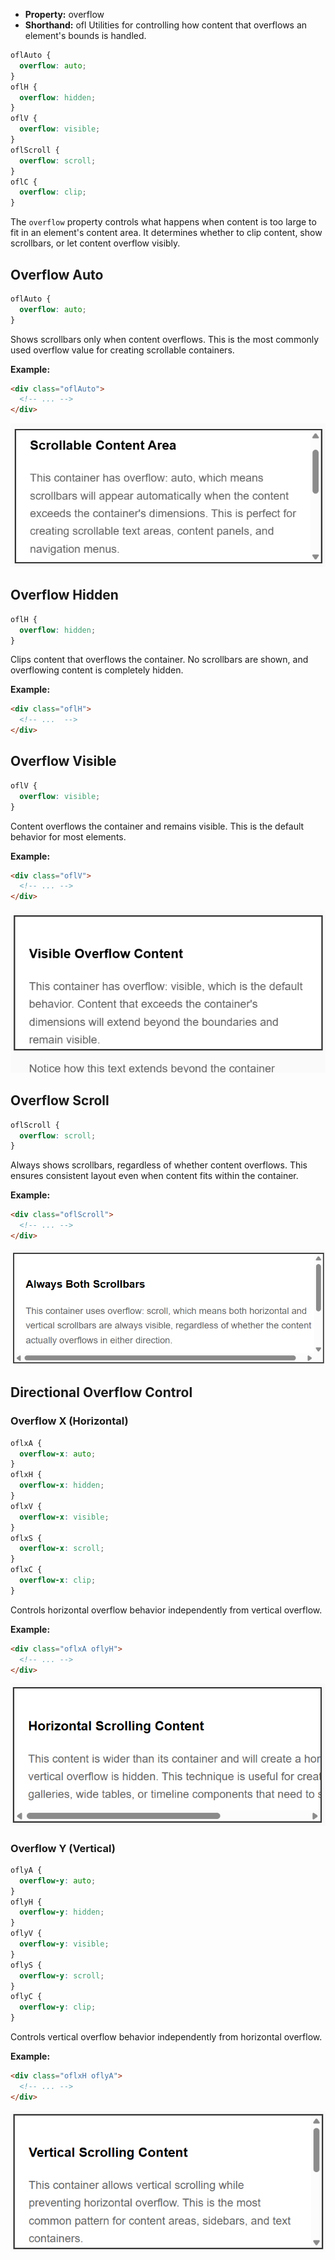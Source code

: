 - **Property:** overflow
- **Shorthand:** ofl
  Utilities for controlling how content that overflows an element's bounds is handled.

```css
oflAuto {
  overflow: auto;
}
oflH {
  overflow: hidden;
}
oflV {
  overflow: visible;
}
oflScroll {
  overflow: scroll;
}
oflC {
  overflow: clip;
}
```

The `overflow` property controls what happens when content is too large to fit in an element's content area. It determines whether to clip content, show scrollbars, or let content overflow visibly.

## Overflow Auto

```css
oflAuto {
  overflow: auto;
}
```

Shows scrollbars only when content overflows. This is the most commonly used overflow value for creating scrollable containers.

**Example:**

```html
<div class="oflAuto">
  <!-- ... -->
</div>
```

![Overflow auto example](./img/overflow/auto.png)

## Overflow Hidden

```css
oflH {
  overflow: hidden;
}
```

Clips content that overflows the container. No scrollbars are shown, and overflowing content is completely hidden.

**Example:**

```html
<div class="oflH">
  <!-- ...  -->
</div>
```

## Overflow Visible

```css
oflV {
  overflow: visible;
}
```

Content overflows the container and remains visible. This is the default behavior for most elements.

**Example:**

```html
<div class="oflV">
  <!-- ... -->
</div>
```

![Overflow visible example](./img/overflow/visible.png)

## Overflow Scroll

```css
oflScroll {
  overflow: scroll;
}
```

Always shows scrollbars, regardless of whether content overflows. This ensures consistent layout even when content fits within the container.

**Example:**

```html
<div class="oflScroll">
  <!-- ... -->
</div>
```

![Overflow scroll example](./img/overflow/scroll.png)

## Directional Overflow Control

### Overflow X (Horizontal)

```css
oflxA {
  overflow-x: auto;
}
oflxH {
  overflow-x: hidden;
}
oflxV {
  overflow-x: visible;
}
oflxS {
  overflow-x: scroll;
}
oflxC {
  overflow-x: clip;
}
```

Controls horizontal overflow behavior independently from vertical overflow.

**Example:**

```html
<div class="oflxA oflyH">
  <!-- ... -->
</div>
```

![Overflow horizontal scroll example](./img/overflow/x-scroll.png)

### Overflow Y (Vertical)

```css
oflyA {
  overflow-y: auto;
}
oflyH {
  overflow-y: hidden;
}
oflyV {
  overflow-y: visible;
}
oflyS {
  overflow-y: scroll;
}
oflyC {
  overflow-y: clip;
}
```

Controls vertical overflow behavior independently from horizontal overflow.

**Example:**

```html
<div class="oflxH oflyA">
  <!-- ... -->
</div>
```

![Overflow vertical scroll example](./img/overflow/y-scroll.png)
